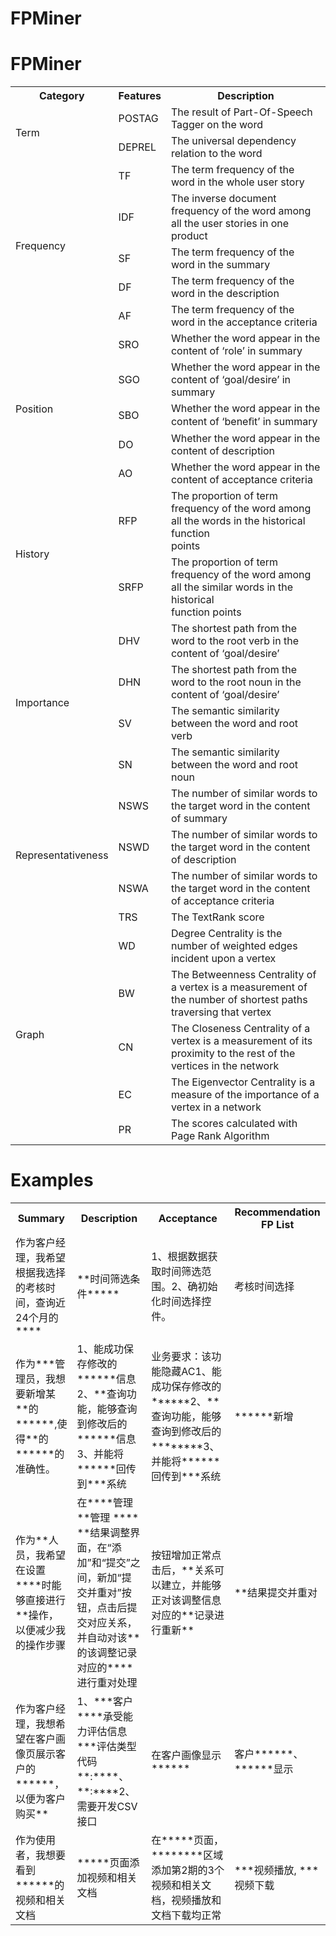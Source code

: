 # FPMiner
# FPMiner
<table class="tg">
  <tr>
    <th class="tg-0pky">Category<br></th>
    <th class="tg-0pky">Features</th>
    <th class="tg-0pky">Description</th>
  </tr>
  <tr>
    <td class="tg-uys7" rowspan="2">Term</td>
    <td class="tg-uys7">POSTAG</td>
    <td class="tg-0pky">The result of Part-Of-Speech Tagger on the word</td>
  </tr>
  <tr>
    <td class="tg-uys7">DEPREL</td>
    <td class="tg-0pky">The universal dependency relation to the word</td>
  </tr>
  <tr>
    <td class="tg-uys7" rowspan="5">Frequency</td>
    <td class="tg-uys7">TF</td>
    <td class="tg-0pky">The term frequency of the word in the whole user story</td>
  </tr>
  <tr>
    <td class="tg-s6z2">IDF</td>
    <td class="tg-0lax">The inverse document frequency of the word among all the user stories in one product</td>
  </tr>
  <tr>
    <td class="tg-s6z2">SF</td>
    <td class="tg-0lax">The term frequency of the word in the summary</td>
  </tr>
  <tr>
    <td class="tg-s6z2">DF</td>
    <td class="tg-0lax">The term frequency of the word in the description</td>
  </tr>
  <tr>
    <td class="tg-s6z2">AF</td>
    <td class="tg-0lax">The term frequency of the word in the acceptance criteria</td>
  </tr>
  <tr>
    <td class="tg-s6z2" rowspan="5">Position</td>
    <td class="tg-s6z2">SRO</td>
    <td class="tg-0lax">Whether the word appear in the content of ‘role’ in summary</td>
  </tr>
  <tr>
    <td class="tg-s6z2">SGO</td>
    <td class="tg-0lax">Whether the word appear in the content of ‘goal/desire’ in summary</td>
  </tr>
  <tr>
    <td class="tg-s6z2">SBO</td>
    <td class="tg-0lax">Whether the word appear in the content of ‘beneﬁt’ in summary</td>
  </tr>
  <tr>
    <td class="tg-s6z2">DO</td>
    <td class="tg-0lax">Whether the word appear in the content of description</td>
  </tr>
  <tr>
    <td class="tg-s6z2">AO</td>
    <td class="tg-0lax">Whether the word appear in the content of acceptance criteria</td>
  </tr>
  <tr>
    <td class="tg-s6z2" rowspan="2">History</td>
    <td class="tg-s6z2">RFP</td>
    <td class="tg-0lax">The proportion of term frequency of the word among all the words in the historical function<br>points</td>
  </tr>
  <tr>
    <td class="tg-s6z2">SRFP</td>
    <td class="tg-0lax">The proportion of term frequency of the word among all the similar words in the historical<br>function points</td>
  </tr>
  <tr>
    <td class="tg-s6z2" rowspan="4">Importance</td>
    <td class="tg-s6z2">DHV</td>
    <td class="tg-0lax">The shortest path from the word to the root verb in the content of ‘goal/desire’</td>
  </tr>
  <tr>
    <td class="tg-s6z2">DHN</td>
    <td class="tg-0lax">The shortest path from the word to the root noun in the content of ‘goal/desire’</td>
  </tr>
  <tr>
    <td class="tg-s6z2">SV</td>
    <td class="tg-0lax">The semantic similarity between the word and root verb</td>
  </tr>
  <tr>
    <td class="tg-s6z2">SN</td>
    <td class="tg-0lax">The semantic similarity between the word and root noun</td>
  </tr>
  <tr>
    <td class="tg-s6z2" rowspan="4">Representativeness</td>
    <td class="tg-s6z2">NSWS</td>
    <td class="tg-0lax">The number of similar words to the target word in the content of summary</td>
  </tr>
  <tr>
    <td class="tg-s6z2">NSWD</td>
    <td class="tg-0lax">The number of similar words to the target word in the content of description</td>
  </tr>
  <tr>
    <td class="tg-s6z2">NSWA</td>
    <td class="tg-0lax">The number of similar words to the target word in the content of acceptance criteria</td>
  </tr>
  <tr>
    <td class="tg-s6z2">TRS</td>
    <td class="tg-0lax">The TextRank score</td>
  </tr>
  <tr>
    <td class="tg-s6z2" rowspan="5">Graph</td>
    <td class="tg-s6z2">WD</td>
    <td class="tg-0lax">Degree Centrality is the number of weighted edges incident upon a vertex</td>
  </tr>
  <tr>
    <td class="tg-s6z2">BW</td>
    <td class="tg-0lax">The Betweenness Centrality of a vertex is a measurement of the number of shortest paths<br>traversing that vertex</td>
  </tr>
  <tr>
    <td class="tg-s6z2">CN</td>
    <td class="tg-0lax">The Closeness Centrality of a vertex is a measurement of its proximity to the rest of the<br>vertices in the network</td>
  </tr>
  <tr>
    <td class="tg-s6z2">EC</td>
    <td class="tg-0lax">The Eigenvector Centrality is a measure of the importance of a vertex in a network</td>
  </tr>
  <tr>
    <td class="tg-baqh">PR</td>
    <td class="tg-0lax">The scores calculated with Page Rank Algorithm</td>
  </tr>
</table>


# Examples

<table class="tg">
  <tr>
    <th class="tg-0pky">Summary<br></th>
    <th class="tg-0pky">Description</th>
    <th class="tg-0pky">Acceptance</th>
    <th class="tg-0pky">Recommendation FP List</th>
  </tr>
  <tr>
    <td class="tg-0pky">作为客户经理，我希望根据我选择的考核时间，查询近24个月的****</td>
    <td class="tg-0pky">**时间筛选条件*****</td>
    <td class="tg-0pky">1、根据数据获取时间筛选范围。2、确初始化时间选择控件。</td>
    <td class="tg-0pky">考核时间选择</td>
  </tr>
  <tr>
    <td class="tg-0pky">作为***管理员，我想要新增某**的******,使得**的******的准确性。</td>
    <td class="tg-0pky">1、能成功保存修改的******信息2、**查询功能，能够查询到修改后的******信息3、并能将******回传到***系统</td>
    <td class="tg-0pky">业务要求：该功能隐藏AC1、能成功保存修改的******2、**查询功能，能够查询到修改后的********3、并能将******回传到***系统</td>
    <td class="tg-0pky">******新增</td>
  </tr>
  <tr>
    <td class="tg-0pky">作为**人员，我希望在设置****时能够直接进行**操作，以便减少我的操作步骤</td>
    <td class="tg-0pky">在****管理  **管理  ****  **结果调整界面，在“添加”和“提交”之间，新加“提交并重对”按钮，点击后提交对应关系，并自动对该**的该调整记录对应的****进行重对处理</td>
    <td class="tg-0pky">按钮增加正常点击后，**关系可以建立，并能够正对该调整信息对应的**记录进行重新**</td>
    <td class="tg-0pky">**结果提交并重对</td>
  </tr>
  <tr>
    <td class="tg-0lax">作为客户经理，我想希望在客户画像页展示客户的******，以便为客户购买**</td>
    <td class="tg-0lax">1、***客户****承受能力评估信息***评估类型代码**:****、**:****2、需要开发CSV接口</td>
    <td class="tg-0lax">在客户画像显示******</td>
    <td class="tg-0lax">客户******、******显示</td>
  </tr>
  <tr>
    <td class="tg-0lax">作为使用者，我想要看到******的视频和相关文档</td>
    <td class="tg-0lax">*****页面添加视频和相关文档</td>
    <td class="tg-0lax">在*****页面，********区域添加第2期的3个视频和相关文档，视频播放和文档下载均正常</td>
    <td class="tg-0lax">***视频播放, ***视频下载</td>
  </tr>
</table>
